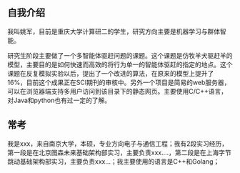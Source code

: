 

## 自我介绍

我叫姚军，目前是重庆大学计算研二的学生，研究方向主要是机器学习与群体智能。

研究生阶段主要做了一个多智能体驱赶问题的课题。这个课题是仿牧羊犬驱赶羊的模型，主要目的是如何快速而高效的将行为单一的智能体驱赶的指定的地点。这个课题在反复模拟实验以后，提出了一个改进的算法，在原来的模型上提升了16%，目前这个成果正在SCI期刊的审核中。另外一个项目是简易的web服务器，可以在浏览器端支持多用户访问到该目录下的静态网页。主要使用C/C++语言，对Java和python也有过一定的了解。

## 常考











我是xxx，来自南京大学，本硕，专业方向电子与通信工程；我有2段实习经历，第一段是在北京图森未来基础架构部实习，主要负责xxx....，第二段是在上海字节跳动基础架构部实习，主要负责xxx...；我主要使用的语言是C++和Golang；